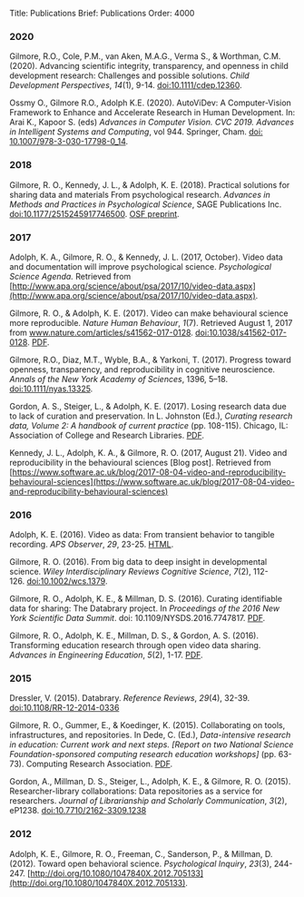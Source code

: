 Title: Publications
Brief: Publications
Order: 4000

### 2020

Gilmore, R.O., Cole, P.M., van Aken, M.A.G., Verma S., & Worthman, C.M. (2020). Advancing scientific integrity, transparency, and openness in child development research: Challenges and possible solutions. *Child Development Perspectives*, *14*(1), 9-14. [doi:10.1111/cdep.12360](http://dx.doi.org/10.1111/cdep.12360).

Ossmy O., Gilmore R.O., Adolph K.E. (2020). AutoViDev: A Computer-Vision Framework to Enhance and Accelerate Research in Human Development. In: Arai K., Kapoor S. (eds) *Advances in Computer Vision. CVC 2019. Advances in Intelligent Systems and Computing*, vol 944. Springer, Cham. [doi: 10.1007/978-3-030-17798-0_14](https://doi.org/10.1007/978-3-030-17798-0_14).

### 2018

Gilmore, R. O., Kennedy, J. L., & Adolph, K. E. (2018). Practical solutions for sharing data and materials From psychological research. *Advances in Methods and Practices in Psychological Science*, SAGE Publications Inc. [doi:10.1177/2515245917746500](https://doi.org/10.1177/2515245917746500). [OSF preprint](https://osf.io/rw7f3/).

### 2017

Adolph, K. A., Gilmore, R. O., & Kennedy, J. L. (2017, October). Video data and documentation will improve psychological science. *Psychological Science Agenda.* Retrieved from [http://www.apa.org/science/about/psa/2017/10/video-data.aspx](http://www.apa.org/science/about/psa/2017/10/video-data.aspx).

Gilmore, R. O., & Adolph, K. E. (2017). Video can make behavioural science more reproducible. *Nature Human Behaviour*, *1*(7). Retrieved August 1, 2017 from www.nature.com/articles/s41562-017-0128. [doi:10.1038/s41562-017-0128](https://doi.org/10.1038/s41562-017-0128). [PDF](https://www.psych.nyu.edu/adolph/publications/GilmoreAdolph-inpress-NatureVideoReproducible.pdf).

Gilmore, R.O., Diaz, M.T., Wyble, B.A., & Yarkoni, T. (2017). Progress toward openness, transparency, and reproducibility in cognitive neuroscience. *Annals of the New York Academy of Sciences*, 1396, 5–18. [doi:10.1111/nyas.13325](http://doi.org/10.1111/nyas.13325).

Gordon, A. S., Steiger, L., & Adolph, K. E. (2017). Losing research data due to lack of curation and preservation. In L. Johnston (Ed.), *Curating research data, Volume 2: A handbook of current practice* (pp. 108-115). Chicago, IL: Association of College and Research Libraries. [PDF](https://www.databrary.org/files/pub-curating-research-data-case-study.pdf).

Kennedy, J. L., Adolph, K. A., & Gilmore, R. O. (2017, August 21). Video and reproducibility in the behavioural sciences [Blog post]. Retrieved from [https://www.software.ac.uk/blog/2017-08-04-video-and-reproducibility-behavioural-sciences](https://www.software.ac.uk/blog/2017-08-04-video-and-reproducibility-behavioural-sciences)

### 2016

Adolph, K. E. (2016). Video as data: From transient behavior to tangible recording. *APS Observer*, *29*, 23-25. [HTML](http://www.psychologicalscience.org/observer/video-as-data).

Gilmore, R. O. (2016). From big data to deep insight in developmental science. *Wiley Interdisciplinary Reviews Cognitive Science*, *7*(2), 112-126. [doi:10.1002/wcs.1379](http://doi.org/10.1002/wcs.1379).

Gilmore, R. O., Adolph, K. E., & Millman, D. S. (2016). Curating identifiable data for sharing: The Databrary project. In *Proceedings of the 2016 New York Scientific Data Summit*. doi: 10.1109/NYSDS.2016.7747817. [PDF](https://github.com/databrary/presentations/blob/master/nysds-2016/gilmore-adolph-millman-nysds-2016.pdf).

Gilmore, R. O., Adolph, K. E., Millman, D. S., & Gordon, A. S. (2016). Transforming education research through open video data sharing. *Advances in Engineering Education*, *5*(2), 1-17. [PDF](http://advances.asee.org/wp-content/uploads/vol05/issue02/Papers/AEE-18-Gilmore.pdf).

### 2015

Dressler, V. (2015). Databrary. *Reference Reviews*, *29*(4), 32-39. [doi:10.1108/RR-12-2014-0336](https://doi.org/10.1108/RR-12-2014-0336)

Gilmore, R. O., Gummer, E., & Koedinger, K. (2015). Collaborating on tools, infrastructures, and repositories. In Dede, C. (Ed.), *Data-intensive research in education: Current work and next steps. [Report on two National Science Foundation-sponsored computing research education workshops]* (pp. 63-73). Computing Research Association. [PDF](http://cra.org/wp-content/uploads/2015/10/CRAEducationReport2015.pdf).

Gordon, A., Millman, D. S., Steiger, L., Adolph, K. E., & Gilmore, R. O. (2015). Researcher-library collaborations: Data repositories as a service for researchers. *Journal of Librarianship and Scholarly Communication*, *3*(2), eP1238. [doi:10.7710/2162-3309.1238](http://dx.doi.org/10.7710/2162-3309.1238)

### 2012

Adolph, K. E., Gilmore, R. O., Freeman, C., Sanderson, P., & Millman, D. (2012). Toward open behavioral science. *Psychological Inquiry*, *23*(3), 244-247. [http://doi.org/10.1080/1047840X.2012.705133](http://doi.org/10.1080/1047840X.2012.705133).
